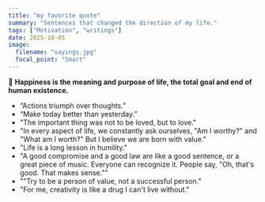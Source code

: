 ```yaml
---
title: "my favorite quote"
summary: "Sentences that changed the direction of my life."
tags: ["Motivation", "writings"]
date: 2025-10-05
image:
  filename: "sayings.jpg"
  focal_point: "Smart"
---
```


🌟 **Happiness is the meaning and purpose of life, the total goal and end of human existence.**

- “Actions triumph over thoughts.”
- “Make today better than yesterday.”
- "The important thing was not to be loved, but to love."
- "In every aspect of life, we constantly ask ourselves, "Am I worthy?" and "What am I worth?" But I believe we are born with value."
- "Life is a long lesson in humility."
- "A good compromise and a good law are like a good sentence, or a great piece of music. Everyone can recognize it. People say, "Oh, that's good. That makes sense.""
- ""Try to be a person of value, not a successful person."
- "For me, creativity is like a drug I can't live without."
